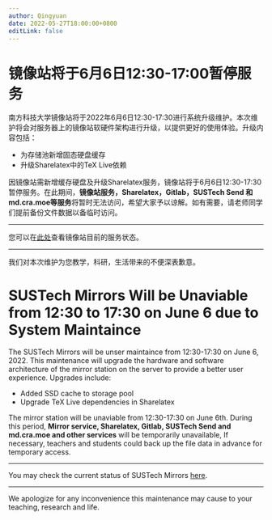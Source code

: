 ```yaml
---
author: Qingyuan
date: 2022-05-27T18:00:00+0800
editLink: false
---
```

# 镜像站将于6月6日12:30-17:00暂停服务

南方科技大学镜像站将于2022年6月6日12:30-17:30进行系统升级维护。本次维护将会对服务器上的镜像站软硬件架构进行升级，以提供更好的使用体验。升级内容包括：

- 为存储池新增固态硬盘缓存
- 升级Sharelatex中的TeX Live依赖

因镜像站需新增缓存硬盘及升级Sharelatex服务，镜像站将于6月6日12:30-17:30暂停服务。在此期间，**镜像站服务，Sharelatex，Gitlab，SUSTech Send 和 md.cra.moe等服务**将暂时无法访问，希望大家予以谅解。如有需要，请老师同学们提前备份文件数据以备临时访问。

---

您可以在[此处](https://monitor.cra.moe/service/hpc-mirrors)查看镜像站目前的服务状态。

---

我们对本次维护为您教学，科研，生活带来的不便深表歉意。

# SUSTech Mirrors Will be Unaviable from 12:30 to 17:30 on June 6 due to System Maintaince

The SUSTech Mirrors will be unser maintaince from 12:30-17:30 on June 6, 2022. This maintenance will upgrade the hardware and software architecture of the mirror station on the server to provide a better user experience. Upgrades include:

- Added SSD cache to storage pool
- Upgrade TeX Live dependencies in Sharelatex

The mirror station will be unaviable from 12:30-17:30 on June 6th. During this period, **Mirror service, Sharelatex, Gitlab, SUSTech Send and md.cra.moe and other services** will be temporarily unavailable, If necessary, teachers and students could back up the file data in advance for temporary access.

---

You may check the current status of SUSTech Mirrors [here](https://monitor.cra.moe/service/hpc-mirrors).

---

We apologize for any inconvenience this maintenance may cause to your teaching, research and life.
